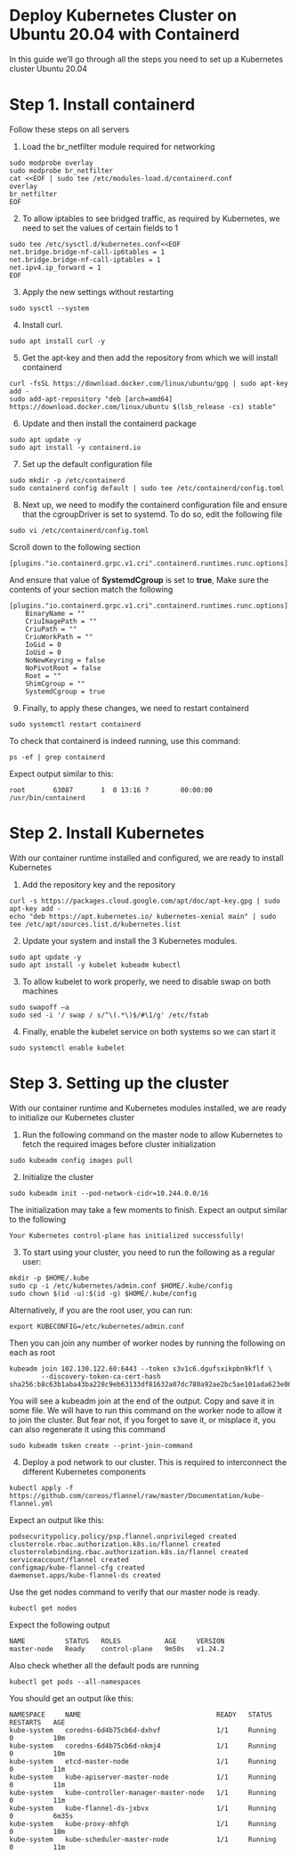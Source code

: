 # Deploy Kubernetes Cluster on Ubuntu 20.04 with Containerd

In this guide we’ll go through all the steps you need to set up a Kubernetes cluster Ubuntu 20.04

# Step 1. Install containerd
Follow these steps on all servers

1. Load the br_netfilter module required for networking
```
sudo modprobe overlay
sudo modprobe br_netfilter
cat <<EOF | sudo tee /etc/modules-load.d/containerd.conf
overlay
br_netfilter
EOF
```

2. To allow iptables to see bridged traffic, as required by Kubernetes, we need to set the values of certain fields to 1
```
sudo tee /etc/sysctl.d/kubernetes.conf<<EOF
net.bridge.bridge-nf-call-ip6tables = 1
net.bridge.bridge-nf-call-iptables = 1
net.ipv4.ip_forward = 1
EOF
```

3. Apply the new settings without restarting
```
sudo sysctl --system
```

4. Install curl.
```
sudo apt install curl -y
```

5. Get the apt-key and then add the repository from which we will install containerd
```
curl -fsSL https://download.docker.com/linux/ubuntu/gpg | sudo apt-key add -
sudo add-apt-repository "deb [arch=amd64] https://download.docker.com/linux/ubuntu $(lsb_release -cs) stable"
```

6. Update and then install the containerd package
```
sudo apt update -y 
sudo apt install -y containerd.io
```

7. Set up the default configuration file
```
sudo mkdir -p /etc/containerd
sudo containerd config default | sudo tee /etc/containerd/config.toml
```

8. Next up, we need to modify the containerd configuration file and ensure that the cgroupDriver is set to systemd. To do so, edit the following file
```
sudo vi /etc/containerd/config.toml
```
Scroll down to the following section
```
[plugins."io.containerd.grpc.v1.cri".containerd.runtimes.runc.options]
```
And ensure that value of **SystemdCgroup** is set to **true**, Make sure the contents of your section match the following
```
[plugins."io.containerd.grpc.v1.cri".containerd.runtimes.runc.options]
    BinaryName = ""
    CriuImagePath = ""
    CriuPath = ""
    CriuWorkPath = ""
    IoGid = 0
    IoUid = 0
    NoNewKeyring = false
    NoPivotRoot = false
    Root = ""
    ShimCgroup = ""
    SystemdCgroup = true
```
9. Finally, to apply these changes, we need to restart containerd
```
sudo systemctl restart containerd
```
To check that containerd is indeed running, use this command:
```
ps -ef | grep containerd
```
Expect output similar to this:
```
root       63087       1  0 13:16 ?        00:00:00 /usr/bin/containerd
```

# Step 2. Install Kubernetes
With our container runtime installed and configured, we are ready to install Kubernetes

1. Add the repository key and the repository
```
curl -s https://packages.cloud.google.com/apt/doc/apt-key.gpg | sudo apt-key add -
echo "deb https://apt.kubernetes.io/ kubernetes-xenial main" | sudo tee /etc/apt/sources.list.d/kubernetes.list
```

2. Update your system and install the 3 Kubernetes modules.
```
sudo apt update -y
sudo apt install -y kubelet kubeadm kubectl
```

3. To allow kubelet to work properly, we need to disable swap on both machines
```
sudo swapoff –a
sudo sed -i '/ swap / s/^\(.*\)$/#\1/g' /etc/fstab
```

4. Finally, enable the kubelet service on both systems so we can start it
```
sudo systemctl enable kubelet
```

# Step 3. Setting up the cluster
With our container runtime and Kubernetes modules installed, we are ready to initialize our Kubernetes cluster

1. Run the following command on the master node to allow Kubernetes to fetch the required images before cluster initialization
```
sudo kubeadm config images pull
```

2. Initialize the cluster
```
sudo kubeadm init --pod-network-cidr=10.244.0.0/16
```
The initialization may take a few moments to finish. Expect an output similar to the following
```
Your Kubernetes control-plane has initialized successfully!
```

3. To start using your cluster, you need to run the following as a regular user:
```
mkdir -p $HOME/.kube
sudo cp -i /etc/kubernetes/admin.conf $HOME/.kube/config
sudo chown $(id -u):$(id -g) $HOME/.kube/config
```
Alternatively, if you are the root user, you can run:
```
export KUBECONFIG=/etc/kubernetes/admin.conf
```
Then you can join any number of worker nodes by running the following on each as root
```
kubeadm join 102.130.122.60:6443 --token s3v1c6.dgufsxikpbn9kflf \
        --discovery-token-ca-cert-hash sha256:b8c63b1aba43ba228c9eb63133df81632a07dc780a92ae2bc5ae101ada623e00
```
You will see a kubeadm join at the end of the output. Copy and save it in some file. We will have to run this command on the worker node to allow it to join the cluster. But fear not, if you forget to save it, or misplace it, you can also regenerate it using this command
```
sudo kubeadm token create --print-join-command
```

4. Deploy a pod network to our cluster. This is required to interconnect the different Kubernetes components
```
kubectl apply -f https://github.com/coreos/flannel/raw/master/Documentation/kube-flannel.yml
```
Expect an output like this:
```
podsecuritypolicy.policy/psp.flannel.unprivileged created
clusterrole.rbac.authorization.k8s.io/flannel created
clusterrolebinding.rbac.authorization.k8s.io/flannel created
serviceaccount/flannel created
configmap/kube-flannel-cfg created
daemonset.apps/kube-flannel-ds created
```
Use the get nodes command to verify that our master node is ready.
```
kubectl get nodes
```
Expect the following output
```
NAME          STATUS   ROLES           AGE     VERSION
master-node   Ready    control-plane   9m50s   v1.24.2
```
Also check whether all the default pods are running
```
kubectl get pods --all-namespaces
```
You should get an output like this:
```
NAMESPACE     NAME                                  READY   STATUS    RESTARTS   AGE
kube-system   coredns-6d4b75cb6d-dxhvf              1/1     Running   0          10m
kube-system   coredns-6d4b75cb6d-nkmj4              1/1     Running   0          10m
kube-system   etcd-master-node                      1/1     Running   0          11m
kube-system   kube-apiserver-master-node            1/1     Running   0          11m
kube-system   kube-controller-manager-master-node   1/1     Running   0          11m
kube-system   kube-flannel-ds-jxbvx                 1/1     Running   0          6m35s
kube-system   kube-proxy-mhfqh                      1/1     Running   0          10m
kube-system   kube-scheduler-master-node            1/1     Running   0          11m
```




